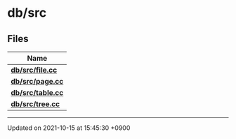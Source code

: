 

# db/src



## Files

| Name           |
| -------------- |
| **[db/src/file.cc](/Files/db/src/file.cc#file-file.cc)**  |
| **[db/src/page.cc](/Files/db/src/page.cc#file-page.cc)**  |
| **[db/src/table.cc](/Files/db/src/table.cc#file-table.cc)**  |
| **[db/src/tree.cc](/Files/db/src/tree.cc#file-tree.cc)**  |






-------------------------------

Updated on 2021-10-15 at 15:45:30 +0900
